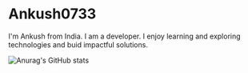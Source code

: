 # Ankush0733
 I'm Ankush from India. I am a developer. I enjoy learning and exploring technologies and buid impactful solutions.

![Anurag's GitHub stats](https://github-readme-stats.vercel.app/api?username=Ankush073&show_icons=true&theme=dark)
